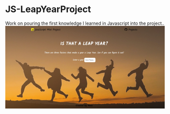 # JS-LeapYearProject
Work on pouring the first knowledge I learned in Javascript into the project..
![](https://github.com/MuazV/JS-LeapYearProject/blob/master/img/Preview.jpg)
